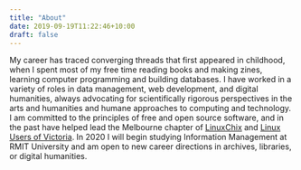 ```yaml
---
title: "About"
date: 2019-09-19T11:22:46+10:00
draft: false
---
```


My career has traced converging threads that first appeared in
childhood, when I spent most of my free time reading books and making
zines, learning computer programming and building databases. I have
worked in a variety of roles in data management, web development, and
digital humanities, always advocating for scientifically rigorous
perspectives in the arts and humanities and humane approaches to
computing and technology. I am committed to the principles of free and
open source software, and in the past have helped lead the Melbourne
chapter of [LinuxChix](https://www.linuxchix.org/) and [Linux Users of
Victoria](https://luv.asn.au/). In 2020 I will begin studying
Information Management at RMIT University and am open to new career
directions in archives, libraries, or digital humanities.

